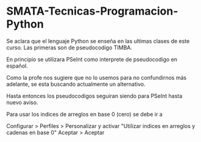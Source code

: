# SMATA-Tecnicas-Programacion-Python
Se aclara que el lenguaje Python se enseña en las ultimas clases de este curso.
Las primeras son de pseudocodigo TIMBA.

En principio se utilizara PSeInt como interprete de pseudocodigo en español.

Como la profe nos sugiere que no lo usemos para no confundirnos más adelante, se esta buscando actualmente un alternativo.

Hasta entonces los pseudocodigos seguiran siendo para PSeInt hasta nuevo aviso.

Para usar los indices de arreglos en base 0 (cero) se debe ir a 

Configurar > Perfiles > Personalizar 
y activar "Utilizar indices en arreglos y cadenas en base 0"
Aceptar > Aceptar
